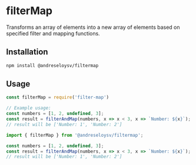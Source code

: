 # filterMap

Transforms an array of elements into a new array of elements based on specified filter and mapping functions.

## Installation

```bash
npm install @andreseloysv/filtermap
```

## Usage

```javascript
const filterMap = require('filter-map')

// Example usage:
const numbers = [1, 2, undefined, 3];
const result = filterAndMap(numbers, x => x < 3, x => `Number: ${x}`);
// result will be ['Number: 1', 'Number: 2']
```

```typescript
import { filterMap } from '@andreseloysv/filtermap';

const numbers = [1, 2, undefined, 3];
const result = filterAndMap(numbers, x => x < 3, x => `Number: ${x}`);
// result will be ['Number: 1', 'Number: 2']
```
